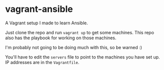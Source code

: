 # vagrant-ansible
A Vagrant setup I made to learn Ansible.

Just clone the repo and run `vagrant up` to get some machines. This repo also has the playbook for working on those machines.

I'm probably not going to be doing much with this, so be warned :)

You'll have to edit the `servers` file to point to the machines you have set up. IP addresses are in the `Vagrantfile`.
